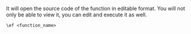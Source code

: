 <!-- TITLE: Edit function -->


It will open the source code of the function in editable format. You will not only be able to view it, you can edit and execute it as well.

```pgsql
\ef <function_name>
```
